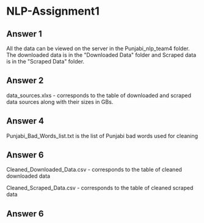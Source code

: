 # NLP-Assignment1

## Answer 1
All the data can be viewed on the server in the Punjabi_nlp_team4 folder. The downloaded data is in the "Downloaded Data" folder and Scraped data is in the "Scraped Data" folder.

## Answer 2
data_sources.xlxs - corresponds to the table of downloaded and scraped data sources along with their sizes in GBs.

## Answer 4
Punjabi_Bad_Words_list.txt is the list of Punjabi bad words used for cleaning

## Answer 6
Cleaned_Downloaded_Data.csv - corresponds to the table of cleaned downloaded data

Cleaned_Scraped_Data.csv - corresponds to the table of cleaned scraped data

## Answer 6
